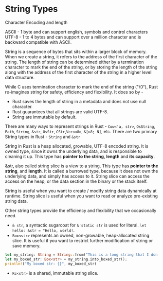 # String Types

Character Encoding and length

ASCII - 1 byte and can support english, symbols and control characters
UTF-8 - 1 to 4 bytes and can support over a million character and is backward compatible with ASCII.

String is a sequence of bytes that sits within a larger block of memory. When we create a string, it refers to the address of the first character of the string. The length of string can be determined either by a termination character to mark the end of the string, or by storing the length of the string along with the address of the first character of the string in a higher level data structure.

While C uses termination character to mark the end of the string ("\0"), Rust re-imagines string for safety, efficiency and flexibility. It does so by -

* Rust saves the length of string in a metadata and does not use null character.
* Rust guarantees that all strings are valid UTF-8.
* String are immutable by default.

There are many ways to represent strings in Rust - `Cow<'a, str>`, `OsString`, `Path`, `String`, `&str`, `OsStr`, `CStr`,`Vec<u8>`, `&[u8; N]`, etc. There are two primary String types in Rust - `String` and `&str`

String in Rust is a heap allocated, growable, UTF-8 encoded string. It is owned type, since it owns the underlying data, and is responsible to cleaning it up. This type has **pointer to the string**, **length** and **its capacity**.

&str, also called string slice is a view to a string. This type has **pointer to the string**, and **length**. It is called a burrowed type, because it does not own the underlying data, and simply has access to it. String slice can access the access on the heap, or the data section in the binary or the stack itself.

String is useful when you want to create / modify string data dynamically at runtime. String slice is useful when you want to read or analyze pre-existing string data.

Other string types provide the efficiency and flexibility that we occasionally need.

* `& str`, a syntactic sugarcoat for `&'static str` is used for literal. `let hello: &str = "Hello, world!`.
* `Box<str>` represents an owned, non-growable, heap-allocated string slice. It is useful if you want to restrict further modification of string or save memory.

```rust
let my_string: String = String::from("This is a long string that I don't intend to modify further");
let my_boxed_str: Box<str> = my_string.into_boxed_str();
println!("My boxed str: {}", my_boxed_str)
```

* `Rc<str>` is a shared, immutable string slice. 
